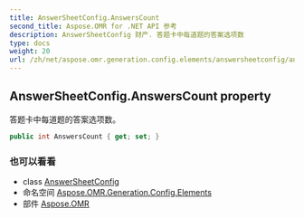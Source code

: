 ```yaml
---
title: AnswerSheetConfig.AnswersCount
second_title: Aspose.OMR for .NET API 参考
description: AnswerSheetConfig 财产. 答题卡中每道题的答案选项数
type: docs
weight: 20
url: /zh/net/aspose.omr.generation.config.elements/answersheetconfig/answerscount/
---
```

## AnswerSheetConfig.AnswersCount property

答题卡中每道题的答案选项数。

```csharp
public int AnswersCount { get; set; }
```

### 也可以看看

* class [AnswerSheetConfig](../)
* 命名空间 [Aspose.OMR.Generation.Config.Elements](../../answersheetconfig/)
* 部件 [Aspose.OMR](../../../)


